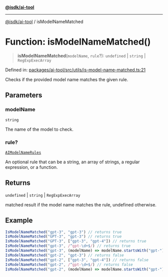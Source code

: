 [**@isdk/ai-tool**](../README.md)

***

[@isdk/ai-tool](../globals.md) / isModelNameMatched

# Function: isModelNameMatched()

> **isModelNameMatched**(`modelName`, `rule`?): `undefined` \| `string` \| `RegExpExecArray`

Defined in: [packages/ai-tool/src/utils/is-model-name-matched.ts:21](https://github.com/isdk/ai-tool.js/blob/62dd65284e1c50d2e8546a14ae292154369bdb2c/src/utils/is-model-name-matched.ts#L21)

Checks if the provided model name matches the given rule.

## Parameters

### modelName

`string`

The name of the model to check.

### rule?

[`AIModelNameRules`](../type-aliases/AIModelNameRules.md)

An optional rule that can be a string, an array of strings, a regular expression, or a function.

## Returns

`undefined` \| `string` \| `RegExpExecArray`

matched result if the model name matches the rule, undefined otherwise.

## Example

```ts
IsModelNameMatched("gpt-3", "gpt-3") // returns true
IsModelNameMatched("GPT-3", "gpt-3") // returns true
IsModelNameMatched("GPT-3", ["gpt-3", "gpt-4"]) // returns true
IsModelNameMatched("gpt-3", /^gpt-\d+$/) // returns true
IsModelNameMatched("gpt-3", (modelName) => modelName.startsWith("gpt-")) // returns true
IsModelNameMatched("gpt-2", "gpt-3") // returns false
IsModelNameMatched("gpt-2", ["gpt-3", "gpt-4"]) // returns false
IsModelNameMatched("gpt-2", /^gpt-\d+$/) // returns false
IsModelNameMatched("gpt-2", (modelName) => modelName.startsWith("gpt-")) // returns false
```
